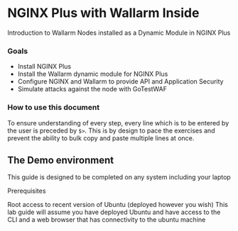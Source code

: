 # NGINX Plus with Wallarm Inside
Introduction to Wallarm Nodes installed as a Dynamic Module in NGINX Plus

### Goals
* Install NGINX Plus
* Install the Wallarm dynamic module for NGINX Plus
* Configure NGINX and Wallarm to provide API and Application Security
* Simulate attacks against the node with GoTestWAF

### How to use this document

To ensure understanding of every step, every line which is to be entered by the
user is preceded by `$>`. This is by design to pace the exercises and prevent
the ability to bulk copy and paste multiple lines at once.

## The Demo environment

This guide is designed to be completed on any system including your laptop

Prerequisites

Root access to recent version of Ubuntu (deployed however you wish)
This lab guide will assume you have deployed Ubuntu and have access to the CLI and a web browser that has connectivity to the ubuntu machine
